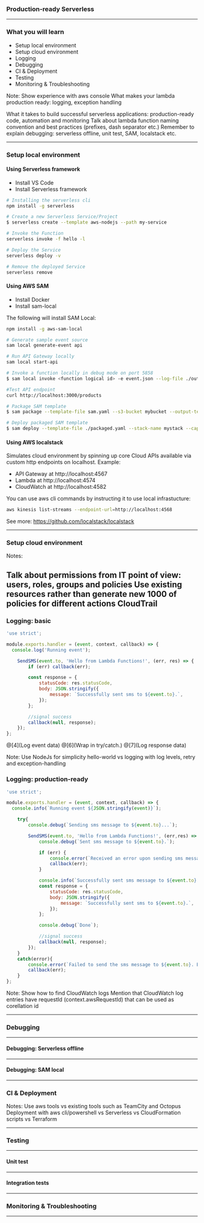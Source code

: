 ### Production-ready Serverless

---

### What you will learn

- Setup local environment
- Setup cloud environment
- Logging
- Debugging
- CI & Deployment
- Testing
- Monitoring & Troubleshooting

Note:
Show experience with aws console
What makes your lambda production ready: logging, exception handling

What it takes to build successful serverless applications: production-ready code, automation and monitoring
Talk about lambda function naming convention and best practices (prefixes, dash separator etc.)
Remember to explain debugging: serverless offline, unit test, SAM, localstack etc.

---

### Setup local environment

#### Using Serverless framework

- Install VS Code
- Install Serverless framework

```bash
# Installing the serverless cli
npm install -g serverless

# Create a new Serverless Service/Project
$ serverless create --template aws-nodejs --path my-service

# Invoke the Function
serverless invoke -f hello -l

# Deploy the Service
serverless deploy -v

# Remove the deployed Service
serverless remove
```

#### Using AWS SAM

- Install Docker
- Install sam-local

The following will install SAM Local:

```bash
npm install -g aws-sam-local

# Generate sample event source
sam local generate-event api

# Run API Gateway locally
sam local start-api

# Invoke a function locally in debug mode on port 5858
$ sam local invoke <function logical id> -e event.json --log-file ./output.log

#Test API endpoint
curl http://localhost:3000/products

# Package SAM template
$ sam package --template-file sam.yaml --s3-bucket mybucket --output-template-file packaged.yaml

# Deploy packaged SAM template
$ sam deploy --template-file ./packaged.yaml --stack-name mystack --capabilities CAPABILITY_IAM
```

#### Using AWS localstack

Simulates cloud environment by spinning up core Cloud APIs available via custom http endpoints on localhost. Example:

- API Gateway at http://localhost:4567
- Lambda at http://localhost:4574
- CloudWatch at http://localhost:4582

You can use aws cli commands by instructing it to use local infrastucture:

```bash
aws kinesis list-streams --endpoint-url=http://localhost:4568
```

See more: https://github.com/localstack/localstack

---

### Setup cloud environment

Notes:

Talk about permissions from IT point of view: users, roles, groups and policies
Use existing resources rather than generate new
1000 of policies for different actions
CloudTrail
---

### Logging: basic

```javascript
'use strict';

module.exports.handler = (event, context, callback) => {
  console.log('Running event');

    SendSMS(event.to, 'Hello from Lambda Functions!', (err, res) => {
        if (err) callback(err);

        const response = {
            statusCode: res.statusCode,
            body: JSON.stringify({
                message: `Successfully sent sms to ${event.to}.`,
            });
        };

        //signal success
        callback(null, response);
    });
};
```

@[4](Log event data)
@[6](Wrap in try/catch.)
@[7](Log response data)

Note:
Use NodeJs for simplicity
hello-world vs logging with log levels, retry and exception-handling

[comment]: <> (TODO: Show old and new side by side, check pitchme how to do)


### Logging: production-ready

```javascript
'use strict';

module.exports.handler = (event, context, callback) => {
  console.info(`Running event ${JSON.stringify(event)}`);

    try{
        console.debug(`Sending sms message to ${event.to}...`);

        SendSMS(event.to, 'Hello from Lambda Functions!', (err,res) => {
            console.debug(`Sent sms message to ${event.to}.`);

            if (err) {
                console.error(`Received an error upon sending sms message to ${event.to}. Error: ${err}`);
                callback(err);
            }

            console.info(`Successfully sent sms message to ${event.to}. Response: ${JSON.stringify(res)}`);
            const response = {
                statusCode: res.statusCode,
                body: JSON.stringify({
                    message: `Successfully sent sms to ${event.to}.`,
                });
            };

            console.debug(`Done`);

            //signal success
            callback(null, response);
        });
    }
    catch(error){
        console.error(`Failed to send the sms message to ${event.to}. Error: ${error}`);
        callback(err);
    }
};
```

Note:
Show how to find CloudWatch logs
Mention that CloudWatch log entries have requestId (context.awsRequestId) that can be used as corellation id

---

### Debugging

---

#### Debugging: Serverless offline

---

#### Debugging: SAM local

---

### CI & Deployment

Notes:
Use aws tools vs existing tools such as TeamCity and Octopus
Deployment with aws cli/powershell vs Serverless vs CloudFormation scripts vs Terraform

---

### Testing

---

#### Unit test

---

#### Integration tests

---

### Monitoring & Troubleshooting

---